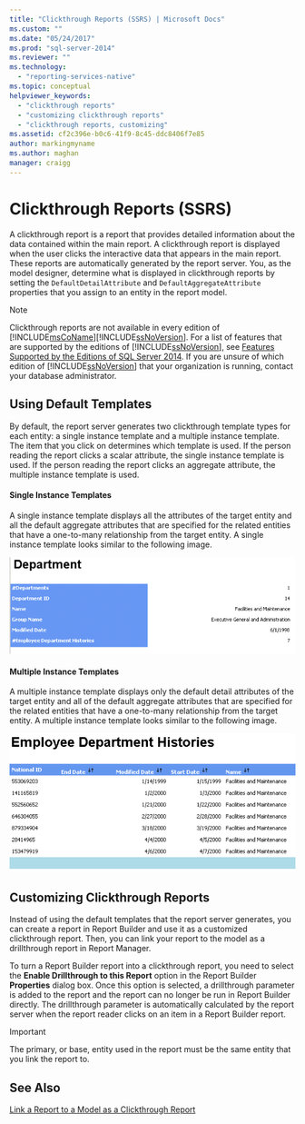 ```yaml
---
title: "Clickthrough Reports (SSRS) | Microsoft Docs"
ms.custom: ""
ms.date: "05/24/2017"
ms.prod: "sql-server-2014"
ms.reviewer: ""
ms.technology: 
  - "reporting-services-native"
ms.topic: conceptual
helpviewer_keywords: 
  - "clickthrough reports"
  - "customizing clickthrough reports"
  - "clickthrough reports, customizing"
ms.assetid: cf2c396e-b0c6-41f9-8c45-ddc8406f7e85
author: markingmyname
ms.author: maghan
manager: craigg
---
```

# Clickthrough Reports (SSRS)
  A clickthrough report is a report that provides detailed information about the data contained within the main report. A clickthrough report is displayed when the user clicks the interactive data that appears in the main report. These reports are automatically generated by the report server. You, as the model designer, determine what is displayed in clickthrough reports by setting the `DefaultDetailAttribute` and `DefaultAggregateAttribute` properties that you assign to an entity in the report model.  
  
> [!NOTE]  
>  Clickthrough reports are not available in every edition of [!INCLUDE[msCoName](../../includes/msconame-md.md)][!INCLUDE[ssNoVersion](../../../includes/ssnoversion-md.md)]. For a list of features that are supported by the editions of [!INCLUDE[ssNoVersion](../../../includes/ssnoversion-md.md)], see [Features Supported by the Editions of SQL Server 2014](../../getting-started/features-supported-by-the-editions-of-sql-server-2014.md). If you are unsure of which edition of [!INCLUDE[ssNoVersion](../../../includes/ssnoversion-md.md)] that your organization is running, contact your database administrator.  
  
## Using Default Templates  
 By default, the report server generates two clickthrough template types for each entity: a single instance template and a multiple instance template. The item that you click on determines which template is used. If the person reading the report clicks a scalar attribute, the single instance template is used. If the person reading the report clicks an aggregate attribute, the multiple instance template is used.  
  
#### Single Instance Templates  
 A single instance template displays all the attributes of the target entity and all the default aggregate attributes that are specified for the related entities that have a one-to-many relationship from the target entity. A single instance template looks similar to the following image.  
  
 ![A many to 1 clickthrough report.](../media/manytooneclickthrough.gif "A many to 1 clickthrough report.")  
  
#### Multiple Instance Templates  
 A multiple instance template displays only the default detail attributes of the target entity and all of the default aggregate attributes that are specified for the related entities that have a one-to-many relationship from the target entity. A multiple instance template looks similar to the following image.  
  
 ![A many to 1 clickthrough report.](../media/onetomanyclickthrough.gif "A many to 1 clickthrough report.")  
  
## Customizing Clickthrough Reports  
 Instead of using the default templates that the report server generates, you can create a report in Report Builder and use it as a customized clickthrough report. Then, you can link your report to the model as a drillthrough report in Report Manager.  
  
 To turn a Report Builder report into a clickthrough report, you need to select the **Enable Drillthrough to this Report** option in the Report Builder **Properties** dialog box. Once this option is selected, a drillthrough parameter is added to the report and the report can no longer be run in Report Builder directly. The drillthrough parameter is automatically calculated by the report server when the report reader clicks on an item in a Report Builder report.  
  
> [!IMPORTANT]  
>  The primary, or base, entity used in the report must be the same entity that you link the report to.  
  
## See Also  
 [Link a Report to a Model as a Clickthrough Report](../link-a-report-to-a-model-as-a-clickthrough-report.md)  
  
  
